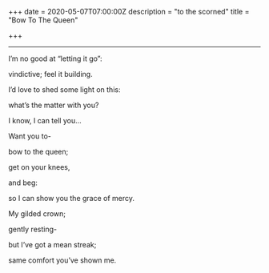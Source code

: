 +++
date = 2020-05-07T07:00:00Z
description = "to the scorned"
title = "Bow To The Queen"

+++
***

I’m no good at “letting it go”:

vindictive; feel it building.

I’d love to shed some light on this:

what’s the matter with you?

I know, I can tell you...

Want you to-

bow to the queen;

get on your knees,

and beg:

so I can show you the grace of mercy.

My gilded crown;

gently resting-

but I’ve got a mean streak;

same comfort you’ve shown me.